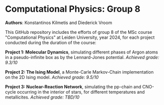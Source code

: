 # Computational Physics: Group 8

**Authors**: Konstantinos Kilmetis and Diederick Vroom

This GitHub repository includes the efforts of group 8 of the MSc course "Computational Physics" at Leiden University, year 2024, for each project conducted during the duration of the course:

**Project 1: Molecular Dynamics**, simulating different phases of Argon atoms in a pseudo-infinite box as by the Lennard-Jones potential.
*Achieved grade: 9.3/10*

**Project 2: The Ising Model**, a Monte-Carle Markov-Chain implementation on the 2D Ising model.
*Achieved grade: 9.5/10*

**Project 3: Nuclear-Reaction Network**, simulating the pp-chain and CNO-cycle occurring in the interior of stars, for different temperatures and metallicites.
*Achieved grade: TBD/10*
